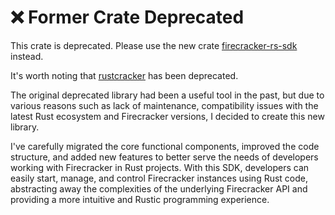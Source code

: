 # ❌ Former Crate Deprecated
This crate is deprecated. Please use the new crate [firecracker-rs-sdk](https://github.com/xuehaonan27/firecracker-rs-sdk) instead.

It's worth noting that [rustcracker](https://github.com/xuehaonan27/rustcracker) has been deprecated. 

The original deprecated library had been a useful tool in the past, but due to various reasons such as lack of maintenance, compatibility issues with the latest Rust ecosystem and Firecracker versions, I decided to create this new library.

I've carefully migrated the core functional components, improved the code structure, and added new features to better serve the needs of developers working with Firecracker in Rust projects. With this SDK, developers can easily start, manage, and control Firecracker instances using Rust code, abstracting away the complexities of the underlying Firecracker API and providing a more intuitive and Rustic programming experience.
